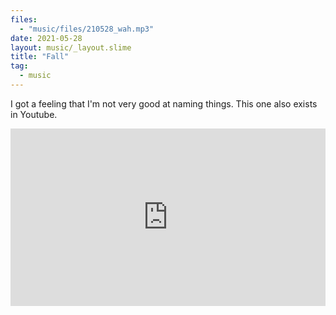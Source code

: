 ```yaml
---
files:
  - "music/files/210528_wah.mp3"
date: 2021-05-28
layout: music/_layout.slime
title: "Fall"
tag:
  - music
---
```


I got a feeling that I'm not very good at naming things. This one also exists in Youtube.

<div class="mt-4" style="position:relative;padding-top:56.25%;">
  <iframe style="position:absolute;top:0;left:0;width:100%;height:100%;" src="https://www.youtube.com/embed/lxvOqPqA_ho" title="YouTube video player" frameborder="0" allow="accelerometer; autoplay; clipboard-write; encrypted-media; gyroscope; picture-in-picture" allowfullscreen></iframe>
</div>
